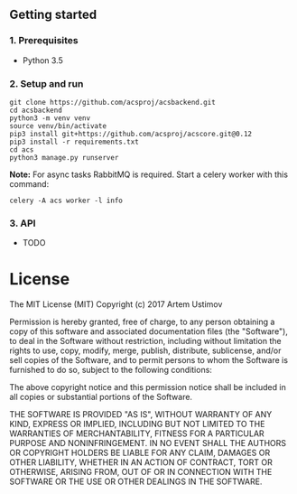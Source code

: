 

## Getting started

### 1. Prerequisites

* Python 3.5

### 2. Setup and run

```
git clone https://github.com/acsproj/acsbackend.git
cd acsbackend
python3 -m venv venv
source venv/bin/activate
pip3 install git+https://github.com/acsproj/acscore.git@0.12
pip3 install -r requirements.txt
cd acs
python3 manage.py runserver
```

**Note:**
For async tasks RabbitMQ is required. Start a celery worker with this command:

```
celery -A acs worker -l info
```
### 3. API

* TODO

# License

The MIT License (MIT) Copyright (c) 2017 Artem Ustimov

Permission is hereby granted, free of charge, to any person obtaining a copy of this software and associated documentation files (the "Software"), to deal in the Software without restriction, including without limitation the rights to use, copy, modify, merge, publish, distribute, sublicense, and/or sell copies of the Software, and to permit persons to whom the Software is furnished to do so, subject to the following conditions:

The above copyright notice and this permission notice shall be included in all copies or substantial portions of the Software.

THE SOFTWARE IS PROVIDED "AS IS", WITHOUT WARRANTY OF ANY KIND, EXPRESS OR IMPLIED, INCLUDING BUT NOT LIMITED TO THE WARRANTIES OF MERCHANTABILITY, FITNESS FOR A PARTICULAR PURPOSE AND NONINFRINGEMENT. IN NO EVENT SHALL THE AUTHORS OR COPYRIGHT HOLDERS BE LIABLE FOR ANY CLAIM, DAMAGES OR OTHER LIABILITY, WHETHER IN AN ACTION OF CONTRACT, TORT OR OTHERWISE, ARISING FROM, OUT OF OR IN CONNECTION WITH THE SOFTWARE OR THE USE OR OTHER DEALINGS IN THE SOFTWARE.